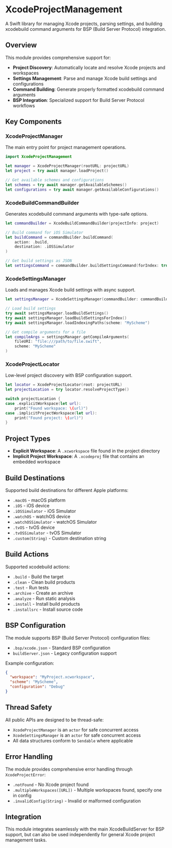 # XcodeProjectManagement

A Swift library for managing Xcode projects, parsing settings, and building xcodebuild command arguments for BSP (Build Server Protocol) integration.

## Overview

This module provides comprehensive support for:

- **Project Discovery**: Automatically locate and resolve Xcode projects and workspaces
- **Settings Management**: Parse and manage Xcode build settings and configurations  
- **Command Building**: Generate properly formatted xcodebuild command arguments
- **BSP Integration**: Specialized support for Build Server Protocol workflows

## Key Components

### XcodeProjectManager

The main entry point for project management operations.

```swift
import XcodeProjectManagement

let manager = XcodeProjectManager(rootURL: projectURL)
let project = try await manager.loadProject()

// Get available schemes and configurations
let schemes = try await manager.getAvailableSchemes()
let configurations = try await manager.getAvailableConfigurations()
```

### XcodeBuildCommandBuilder  

Generates xcodebuild command arguments with type-safe options.

```swift
let commandBuilder = XcodeBuildCommandBuilder(projectInfo: project)

// Build command for iOS Simulator
let buildCommand = commandBuilder.buildCommand(
    action: .build,
    destination: .iOSSimulator
)

// Get build settings as JSON
let settingsCommand = commandBuilder.buildSettingsCommand(forIndex: true)
```

### XcodeSettingsManager

Loads and manages Xcode build settings with async support.

```swift
let settingsManager = XcodeSettingsManager(commandBuilder: commandBuilder)

// Load build settings
try await settingsManager.loadBuildSettings()
try await settingsManager.loadBuildSettingsForIndex()
try await settingsManager.loadIndexingPaths(scheme: "MyScheme")

// Get compile arguments for a file
let compileArgs = settingsManager.getCompileArguments(
    fileURI: "file:///path/to/file.swift",
    scheme: "MyScheme"
)
```

### XcodeProjectLocator

Low-level project discovery with BSP configuration support.

```swift
let locator = XcodeProjectLocator(root: projectURL)
let projectLocation = try locator.resolveProjectType()

switch projectLocation {
case .explicitWorkspace(let url):
    print("Found workspace: \(url)")
case .implicitProjectWorkspace(let url):
    print("Found project: \(url)")
}
```

## Project Types

- **Explicit Workspace**: A `.xcworkspace` file found in the project directory
- **Implicit Project Workspace**: A `.xcodeproj` file that contains an embedded workspace

## Build Destinations

Supported build destinations for different Apple platforms:

- `.macOS` - macOS platform
- `.iOS` - iOS device
- `.iOSSimulator` - iOS Simulator  
- `.watchOS` - watchOS device
- `.watchOSSimulator` - watchOS Simulator
- `.tvOS` - tvOS device
- `.tvOSSimulator` - tvOS Simulator
- `.custom(String)` - Custom destination string

## Build Actions

Supported xcodebuild actions:

- `.build` - Build the target
- `.clean` - Clean build products
- `.test` - Run tests
- `.archive` - Create an archive
- `.analyze` - Run static analysis
- `.install` - Install build products
- `.installsrc` - Install source code

## BSP Configuration

The module supports BSP (Build Server Protocol) configuration files:

- `.bsp/xcode.json` - Standard BSP configuration
- `buildServer.json` - Legacy configuration support

Example configuration:
```json
{
  "workspace": "MyProject.xcworkspace",
  "scheme": "MyScheme",
  "configuration": "Debug"
}
```

## Thread Safety

All public APIs are designed to be thread-safe:

- `XcodeProjectManager` is an `actor` for safe concurrent access
- `XcodeSettingsManager` is an `actor` for safe concurrent access  
- All data structures conform to `Sendable` where applicable

## Error Handling

The module provides comprehensive error handling through `XcodeProjectError`:

- `.notFound` - No Xcode project found
- `.multipleWorkspaces([URL])` - Multiple workspaces found, specify one in config
- `.invalidConfig(String)` - Invalid or malformed configuration

## Integration

This module integrates seamlessly with the main XcodeBuildServer for BSP support, but can also be used independently for general Xcode project management tasks.
